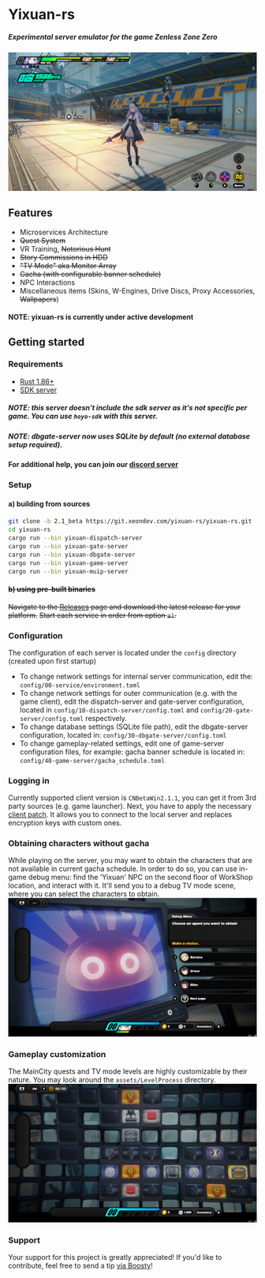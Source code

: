 # Yixuan-rs
##### Experimental server emulator for the game Zenless Zone Zero
![title](assets/img/title.png)

## Features
- Microservices Architecture
- ~~Quest System~~
- VR Training, ~~Notorious Hunt~~
- ~~Story Commissions in HDD~~
- ~~"TV Mode" aka Monitor Array~~
- ~~Gacha (with configurable banner schedule)~~
- NPC Interactions
- Miscellaneous items (Skins, W-Engines, Drive Discs, Proxy Accessories, ~~Wallpapers~~)
#### NOTE: yixuan-rs is currently under active development

## Getting started
### Requirements
- [Rust 1.86+](https://www.rust-lang.org/tools/install)
- [SDK server](https://git.xeondev.com/reversedrooms/hoyo-sdk)
##### NOTE: this server doesn't include the sdk server as it's not specific per game. You can use `hoyo-sdk` with this server.
##### NOTE: dbgate-server now uses SQLite by default (no external database setup required).

#### For additional help, you can join our [discord server](https://discord.xeondev.com)

### Setup
#### a) building from sources
```sh
git clone -b 2.1_beta https://git.xeondev.com/yixuan-rs/yixuan-rs.git
cd yixuan-rs
cargo run --bin yixuan-dispatch-server
cargo run --bin yixuan-gate-server
cargo run --bin yixuan-dbgate-server
cargo run --bin yixuan-game-server
cargo run --bin yixuan-muip-server
```
#### ~~b) using pre-built binaries~~
~~Navigate to the [Releases](https://git.xeondev.com/yixuan-rs/yixuan-rs/releases) page and download the latest release for your platform.~~
~~Start each service in order from option `a)`.~~

### Configuration
The configuration of each server is located under the `config` directory (created upon first startup)
- To change network settings for internal server communication, edit the: `config/00-service/environment.toml`
- To change network settings for outer communication (e.g. with the game client), edit the dispatch-server and gate-server configuration, located in `config/10-dispatch-server/config.toml` and `config/20-gate-server/config.toml` respectively.
- To change database settings (SQLite file path), edit the dbgate-server configuration, located in: `config/30-dbgate-server/config.toml`
- To change gameplay-related settings, edit one of game-server configuration files, for example: gacha banner schedule is located in: `config/40-game-server/gacha_schedule.toml`

### Logging in
Currently supported client version is `CNBetaWin2.1.1`, you can get it from 3rd party sources (e.g. game launcher). Next, you have to apply the necessary [client patch](https://git.xeondev.com/yixuan-rs/yixuan-patch/src/branch/2.1_beta). It allows you to connect to the local server and replaces encryption keys with custom ones.

### Obtaining characters without gacha
While playing on the server, you may want to obtain the characters that are not available in current gacha schedule. In order to do so, you can use in-game debug menu: find the 'Yixuan' NPC on the second floor of WorkShop location, and interact with it. It'll send you to a debug TV mode scene, where you can select the characters to obtain.
![debug_menu](assets/img/debug_menu.png)

### Gameplay customization
The MainCity quests and TV mode levels are highly customizable by their nature. You may look around the `assets/LevelProcess` directory.
![tv_mode](assets/img/tv_mode.png)

### Support
Your support for this project is greatly appreciated! If you'd like to contribute, feel free to send a tip [via Boosty](https://boosty.to/xeondev/donate)!
